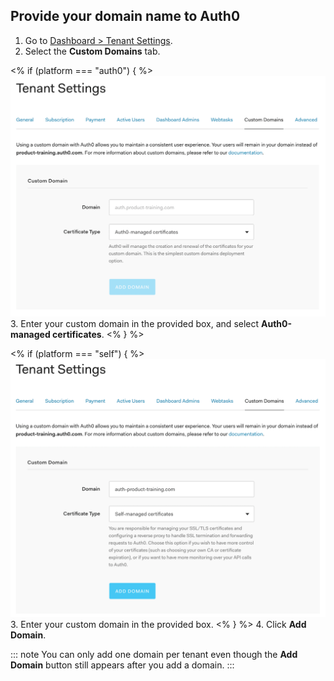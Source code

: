 ## Provide your domain name to Auth0

1. Go to [Dashboard > Tenant Settings](${manage_url}/#/tenant). 
2. Select the **Custom Domains** tab.

  <% if (platform === "auth0") { %>
  ![Tenant Settings](/media/articles/custom-domains/custom-domains.png)
3. Enter your custom domain in the provided box, and select **Auth0-managed certificates**. 
  <%  } %>

  <% if (platform === "self") { %>
  ![Tenant Settings](/media/articles/custom-domains/custom-domains-self-managed.png)
3. Enter your custom domain in the provided box. 
  <% } %>
4. Click **Add Domain**.

  ::: note
  You can only add one domain per tenant even though the **Add Domain** button still appears after you add a domain.
  :::
